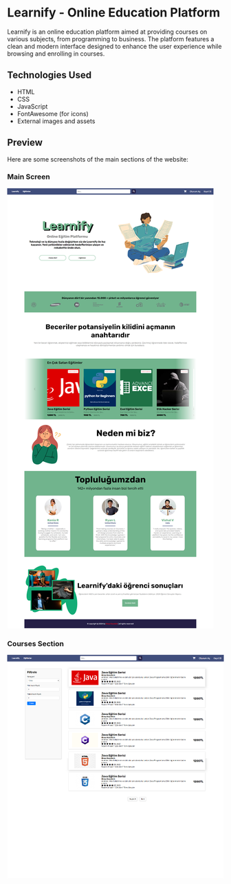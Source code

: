 # Learnify - Online Education Platform

Learnify is an online education platform aimed at providing courses on various subjects, from programming to business. The platform features a clean and modern interface designed to enhance the user experience while browsing and enrolling in courses.

## Technologies Used

- HTML
- CSS
- JavaScript
- FontAwesome (for icons)
- External images and assets

## Preview

Here are some screenshots of the main sections of the website:

### Main Screen
![Main Screen](https://github.com/olcaykoyuturk/webProgramming_project/blob/master/img/img2/2.png?raw=true)

### Courses Section
![Courses Section](https://github.com/olcaykoyuturk/webProgramming_project/blob/master/img/img2/1.png?raw=true)
